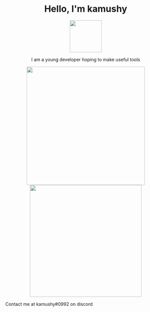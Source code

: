 <h1 align="center">
	Hello, I'm kamushy
</h1>
<p align="center"><a href="#"><img src="https://img.shields.io/badge/Python-FFD43B?style=for-the-badge&logo=python&logoColor=blue" width="100"></a></p>
<p align='center'>
  I am a young developer hoping to make useful tools
</p>
<p align='center'>
  <a href="#"><img src="https://github-readme-stats.vercel.app/api?username=Kamushy" width="370"></a>
  <a href="#"><img src="https://github-readme-stats.vercel.app/api/top-langs/?username=Kamushy" width="350"></a>
</p>	
<p>Contact me at kamushy#0992 on discord</>
